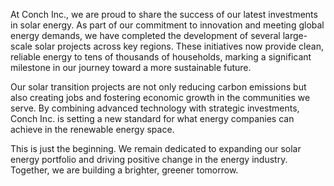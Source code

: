 At Conch Inc., we are proud to share the success of our latest investments in solar energy. As part of our commitment to innovation and meeting global energy demands, we have completed the development of several large-scale solar projects across key regions. These initiatives now provide clean, reliable energy to tens of thousands of households, marking a significant milestone in our journey toward a more sustainable future.

Our solar transition projects are not only reducing carbon emissions but also creating jobs and fostering economic growth in the communities we serve. By combining advanced technology with strategic investments, Conch Inc. is setting a new standard for what energy companies can achieve in the renewable energy space.

This is just the beginning. We remain dedicated to expanding our solar energy portfolio and driving positive change in the energy industry. Together, we are building a brighter, greener tomorrow.
